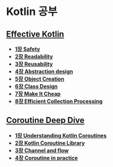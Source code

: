 # Kotlin 공부

## [Effective Kotlin](https://leanpub.com/effectiveKotlin)

- **[1장 Safety](EffectiveKotlin/Chapter1/1장%20요약.md)**
- **[2장 Readability](EffectiveKotlin/Chapter2/2장%20요약.md)**
- **[3장 Reusability](EffectiveKotlin/Chapter3/3장%20정리.md)**
- **[4장 Abstraction design](EffectiveKotlin/Chapter4/4장%20요약.md)**
- **[5장 Object Creation](EffectiveKotlin/Chapter5/5장%20요약.md)**
- **[6장 Class Design](EffectiveKotlin/Chapter6/6장%20요약.md)**
- **[7장 Make It Cheap](EffectiveKotlin/Chapter7/7장%20요약.md)**
- **[8장 Efficient Collection Processing](EffectiveKotlin/Chapter8/8장%20요약.md)**


## [Coroutine Deep Dive](https://leanpub.com/coroutines)

- **[1장 Understanding Kotlin Coroutines](CoroutineDeepDive/Part1/Part1%20%3A%20Kotlin%20Coroutines%20이해하기.md)**
- **[2장 Kotlin Coroutine Library](CoroutineDeepDive/Part2/Part%202%20%3A%20코루틴%20라이브러리.md)**
- **[3장 Channel and flow](CoroutineDeepDive/Part3/Part%203%20%3A%20Channel%20및%20Flow.md)**
- **[4장 Coroutine in practice](CoroutineDeepDive/Part4/Part%204%20%3A%20Coroutines%20in%20practice.md)**